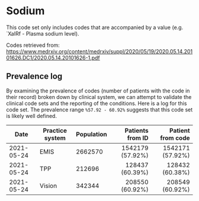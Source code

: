 # Sodium

This code set only includes codes that are accompanied by a value (e.g. `XaIRf - Plasma sodium level).

Codes retrieved from: https://www.medrxiv.org/content/medrxiv/suppl/2020/05/19/2020.05.14.20101626.DC1/2020.05.14.20101626-1.pdf

## Prevalence log

By examining the prevalence of codes (number of patients with the code in their record) broken down by clinical system, we can attempt to validate the clinical code sets and the reporting of the conditions. Here is a log for this code set. The prevalence range `%57.92 - 60.92%` suggests that this code set is likely well defined.

| Date       | Practice system | Population | Patients from ID | Patient from code |
| ---------- | --------------- | ---------- | ---------------: | ----------------: |
| 2021-05-24 | EMIS            | 2662570    | 1542179 (57.92%) |  1542171 (57.92%) |
| 2021-05-24 | TPP             | 212696     |  128437 (60.39%) |   128432 (60.38%) |
| 2021-05-24 | Vision          | 342344     |  208550 (60.92%) |   208549 (60.92%) |
